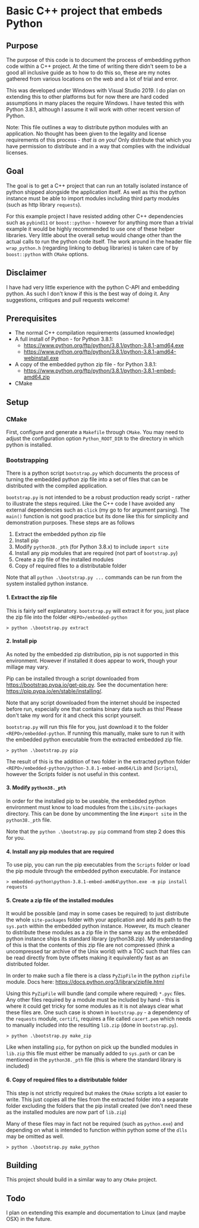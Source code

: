 # Basic C++ project that embeds Python

## Purpose
The purpose of this code is to document the process of embedding python code within a C++ project. At the time of writing there didn't seem to be a good all inclusive guide as to how to do this so, these are my notes gathered from various locations on the web and a lot of trial and error.

This was developed under Windows with Visual Studio 2019. I do plan on extending this to other platforms but for now there are hard coded assumptions in many places the require Windows. I have tested this with Python 3.8.1, although I assume it will work with other recent version of Python.

Note: This file outlines a way to distribute python modules with an application. No thought has been given to the legality and license requirements of this process - *that is on you!* Only distribute that which you have permission to distribute and in a way that complies with the individual licenses.

## Goal
The goal is to get a C++ project that can run an totally isolated instance of python shipped alongside the application itself. As well as this the python instance must be able to import modules including third party modules (such as http library `requests`).

For this example project I have resisted adding other C++ dependencies such as `pybind11` or `boost::python` - however for anything more than a trivial example it would be highly recommended to use one of these helper libraries. Very little about the overall setup would change other than the actual calls to run the python code itself. The work around in the header file `wrap_python.h` (regarding linking to debug libraries) is taken care of by `boost::python` with `CMake` options.

## Disclaimer
I have had very little experience with the python C-API and embedding python. As such I don't know if this is the best way of doing it. Any suggestions, critiques and pull requests welcome!

## Prerequisites
- The normal C++ compilation requirements (assumed knowledge)
- A full install of Python - for Python 3.8.1:
    - https://www.python.org/ftp/python/3.8.1/python-3.8.1-amd64.exe
    - https://www.python.org/ftp/python/3.8.1/python-3.8.1-amd64-webinstall.exe
- A copy of the embedded python zip file - for Python 3.8.1:
    - https://www.python.org/ftp/python/3.8.1/python-3.8.1-embed-amd64.zip
- CMake

## Setup
### CMake
First, configure and generate a `Makefile` through `CMake`. You may need to adjust the configuration option `Python_ROOT_DIR` to the directory in which python is installed.

### Bootstrapping
There is a python script `bootstrap.py` which documents the process of turning the embedded python zip file into a set of files that can be distributed with the compiled application.

`bootstrap.py` is not intended to be a robust production ready script - rather to illustrate the steps required. Like the C++ code I have avoided any external dependencies such as `click` (my go to for argument parsing). The `main()` function is not good practice but its done like this for simplicity and demonstration purposes. These steps are as follows

1. Extract the embedded python zip file
2. Install pip
3. Modify `python38._pth` (for Python 3.8.x) to include `import site`
4. Install any pip modules that are required (not part of `bootstrap.py`)
5. Create a zip file of the installed modules
6. Copy of required files to a distributable folder

Note that all `python .\bootstrap.py ...` commands can be run from the system installed python instance.

#### 1. Extract the zip file
This is fairly self explanatory. `bootstrap.py` will extract it for you, just place the zip file into the folder `<REPO>/embedded-python`
```
> python .\bootstrap.py extract
```

#### 2. Install pip
As noted by the embedded zip distribution, pip is not supported in this environment. However if installed it does appear to work, though your millage may vary.

Pip can be installed through a script downloaded from https://bootstrap.pypa.io/get-pip.py. See the documentation here: https://pip.pypa.io/en/stable/installing/.

Note that any script downloaded from the internet should be inspected before run, especially one that contains binary data such as this! Please don't take my word for it and check this script yourself.

`bootstrap.py` will run this file for you, just download it to the folder `<REPO>/embedded-python`. If running this manually, make sure to run it with the embedded python executable from the extracted embedded zip file.
```
> python .\bootstrap.py pip
```

The result of this is the addition of two folder in the extracted python folder `<REPO>/embedded-python/python-3.8.1-embed-amd64/Lib` and (`Scripts`), however the Scripts folder is not useful in this context.

#### 3. Modify `python38._pth`
In order for the installed pip to be useable, the embedded python environment must know to load modules from the `Libs/site-packages` directory. This can be done by uncommenting the line `#import site` in the `python38._pth` file.

Note that the `python .\bootstrap.py pip` command from step 2 does this for you.

#### 4. Install any pip modules that are required
To use pip, you can run the pip executables from the `Scripts` folder or load the pip module through the embedded python executable. For instance
```
> embedded-python\python-3.8.1-embed-amd64\python.exe -m pip install requests
```

#### 5. Create a zip file of the installed modules
It would be possible (and may in some cases be required) to just distribute the whole `site-packages` folder with your application and add its path to the `sys.path` within the embedded python instance. However, its much cleaner to distribute these modules as a zip file in the same way as the embedded python instance ships its standard library (python38.zip). My understanding of this is that the contents of this zip file are not compressed (think a uncompressed tar archive of the Unix world) with a TOC such that files can be read directly from byte offsets making it equivalently fast as an distributed folder.

In order to make such a file there is a class `PyZipFile` in the python `zipfile` module. Docs here: https://docs.python.org/3/library/zipfile.html

Using this `PyZipFile` will bundle (and compile where required) `*.pyc` files. Any other files required by a module must be included by hand - this is where it could get tricky for some modules as it is not always clear what these files are. One such case is shown in `bootstrap.py` - a dependency of the `requests` module, `certifi`, requires a file called `cacert.pem` which needs to manually included into the resulting `lib.zip` (done in `bootstrap.py`).

```
> python .\bootstrap.py make_zip
```

Like when installing `pip`, for python on pick up the bundled modules in `lib.zip` this file must either be manually added to `sys.path` or can be mentioned in the `python38._pth` file (this is where the standard library is included)

#### 6. Copy of required files to a distributable folder
This step is not strictly required but makes the `CMake` scripts a lot easier to write. This just copies all the files from the extracted folder into a separate folder excluding the folders that the pip install created (we don't need these as the installed modules are now part of `lib.zip`)

Many of these files may in fact not be required (such as `python.exe`) and depending on what is intended to function within python some of the `dlls` may be omitted as well.

```
> python .\bootstrap.py make_python
```

## Building
This project should build in a similar way to any `CMake` project.

## Todo
I plan on extending this example and documentation to Linux (and maybe OSX) in the future.
